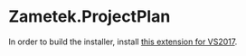 # Zametek.ProjectPlan

In order to build the installer, install [this extension for VS2017](https://marketplace.visualstudio.com/items?itemName=VisualStudioProductTeam.MicrosoftVisualStudio2017InstallerProjects).
